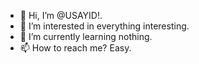 - 👋 Hi, I’m @USAYID!.
- 👀 I’m interested in everything interesting.
- 🌱 I’m currently learning nothing.
- 📫 How to reach me? Easy.

<!---
USAYID/USAYID is a ✨ special ✨ repository because its `README.md` (this file) appears on your GitHub profile.
You can click the Preview link to take a look at your changes.
--->
